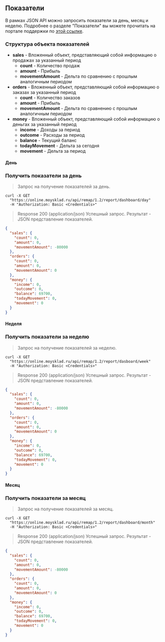 ## Показатели
В рамках JSON API можно запросить показатели за день, месяц и неделю. Подробнее о разделе "Показатели"
вы можете прочитать на портале поддержки по [этой ссылке](https://support.moysklad.ru/hc/ru/articles/217235207-%D0%A0%D0%B0%D0%B7%D0%B4%D0%B5%D0%BB-%D0%9F%D0%BE%D0%BA%D0%B0%D0%B7%D0%B0%D1%82%D0%B5%D0%BB%D0%B8).

### Структура объекта показателей
+ **sales** - Вложенный объект, представляющий собой информацию о продажах за указанный период
  - **count** - Количество продаж
  - **amount** - Прибыль
  - **movementAmount** - Дельта по сравнению с прошлым аналогичным периодом
+ **orders** - Вложенный объект, представляющий собой информацию о заказах за указанный период
  - **count** - Количество заказов
  - **amount** - Прибыль
  - **movementAmount** - Дельта по сравнению с прошлым аналогичным периодом
+ **money** - Вложенный объект, представляющий собой информацию о деньгах за указанный период
  - **income** - Доходы за период
  - **outcome** - Расходы за период
  - **balance** - Текущий баланс
  - **todayMovement** - Дельта за сегодня
  - **movement** - Дельта за период

#### День 
### Получить показатели за день 
> Запрос на получение показателей за день.

```shell
curl -X GET
  "https://online.moysklad.ru/api/remap/1.2/report/dashboard/day"
  -H "Authorization: Basic <Credentials>"
```

> Response 200 (application/json)
Успешный запрос. Результат - JSON представление показателей.

```json
{
  "sales": {
    "count": 0,
    "amount": 0,
    "movementAmount": -80000
  },
  "orders": {
    "count": 0,
    "amount": 0,
    "movementAmount": 0
  },
  "money": {
    "income": 0,
    "outcome": 0,
    "balance": 69700,
    "todayMovement": 0,
    "movement": 0
  }
}
```

#### Неделя 
### Получить показатели за неделю 
> Запрос на получение показателей за неделю.

```shell
curl -X GET
  "https://online.moysklad.ru/api/remap/1.2/report/dasboard/week"
  -H "Authorization: Basic <Credentials>"
```

> Response 200 (application/json)
Успешный запрос. Результат - JSON представление показателей.

```json
{
  "sales": {
    "count": 0,
    "amount": 0,
    "movementAmount": -80000
  },
  "orders": {
    "count": 0,
    "amount": 0,
    "movementAmount": 0
  },
  "money": {
    "income": 0,
    "outcome": 0,
    "balance": 69700,
    "todayMovement": 0,
    "movement": 0
  }
}

```

#### Месяц 
### Получить показатели за месяц 
> Запрос на получение показателей за месяц.

```shell
curl -X GET
  "https://online.moysklad.ru/api/remap/1.2/report/dashboard/month"
  -H "Authorization: Basic <Credentials>"
```

> Response 200 (application/json)
Успешный запрос. Результат - JSON представление показателей.

```json
{
  "sales": {
    "count": 0,
    "amount": 0,
    "movementAmount": -80000
  },
  "orders": {
    "count": 0,
    "amount": 0,
    "movementAmount": 0
  },
  "money": {
    "income": 0,
    "outcome": 0,
    "balance": 69700,
    "todayMovement": 0,
    "movement": 0
  }
}
```
